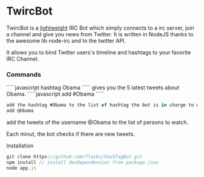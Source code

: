 TwircBot
==========

TwircBot is a <u>lightweight</u> IRC Bot which simply connects to a irc server, join a channel and give you news from Twitter.
It is written in NodeJS thanks to the awesome lib node-irc and to the twitter API.

It allows you to bind Twitter users's timeline and hashtags to your favorite IRC Channel.

<h3>Commands</h3>
`````javascript
hashtag Obama
`````
gives you the 5 latest tweets about Obama.
`````javascript
add #Obama
`````
 
`````javascript
add the hashtag #Obama to the list of hashtag the bot is in charge to watch.
add @Obama
`````
add the tweets of the username @Obama to the list of persons to watch.

Each minut, the bot checks if there are new tweets.

Installation 
`````javascript
git clone https://github.com/flocks/hashTagBot.git
npm install // install devDependencies from package.json
node app.js 
`````
